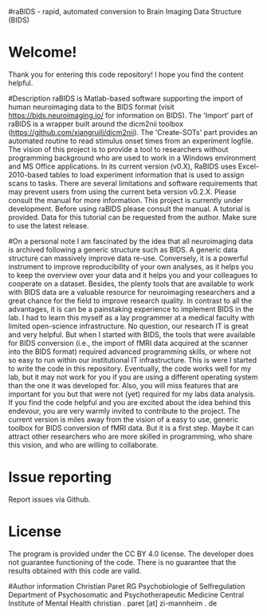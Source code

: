 #raBIDS - rapid, automated conversion to Brain Imaging Data Structure (BIDS) 

# Welcome!
Thank you for entering this code repository! I hope you find the content helpful.

#Description
raBIDS is Matlab-based software supporting the import of human neuroimaging data to the BIDS format (visit https://bids.neuroimaging.io/ for information on BIDS). The 'Import' part of raBIDS is a wrapper built around the dicm2nii toolbox (https://github.com/xiangruili/dicm2nii). The 'Create-SOTs' part provides an automated routine to read stimulus onset times from an experiment logfile. The vision of this project is to provide a tool to researchers without programming background who are used to work in a Windows environment and MS Office applications. In its current version (v0.X), RaBIDS uses Excel-2010-based tables to load experiment information that is used to assign scans to tasks.
There are several limitations and software requirements that may prevent users from using the current beta version v0.2.X. Please consult the manual for more information.
This project is currently under development. Before using raBIDS please consult the manual. A tutorial is provided. Data for this tutorial can be requested from the author.
Make sure to use the latest release.

#On a personal note
I am fascinated by the idea that all neuroimaging data is archived following a generic structure such as BIDS. A generic data structure can massively improve data re-use. Conversely, it is a powerful instrument to improve reproducibility of your own analyses, as it helps you to keep the overview over your data and it helps you and your colleagues to cooperate on a dataset. Besides, the plenty tools that are available to work with BIDS data are a valuable resource for neuroimaging researchers and a great chance for the field to improve research quality.
In contrast to all the advantages, it is can be a painstaking experience to implement BIDS in the lab. I had to learn this myself as a lay programmer at a medical faculty with limited open-science infrastructure. No question, our research IT is great and very helpful. But when I started with BIDS, the tools that were available for BIDS conversion (i.e., the import of fMRI data acquired at the scanner into the BIDS format) required advanced programming skills, or where not so easy to run within our institutional IT infrastructure. This is were I started to write the code in this repository.
Eventually, the code works well for my lab, but it may not work for you if you are using a different operating system than the one it was developed for. Also, you will miss features that are important for you but that were not (yet) required for my labs data analysis.
If you find the code helpful and you are excited about the idea behind this endevour, you are very warmly invited to contribute to the project. The current version is miles away from the vision of a easy to use, generic toolbox for BIDS conversion of fMRI data. But it is a first step. Maybe it can attract other researchers who are more skilled in programming, who share this vision, and who are willing to collaborate.

# Issue reporting
Report issues via Github.

# License
The program is provided under the CC BY 4.0 license. The developer does not guarantee functioning of the code. There is no guarantee that the results obtained with this code are valid.

#Author information
Christian Paret
RG Psychobiologie of Selfregulation
Department of Psychosomatic and Psychotherapeutic Medicine
Central Institute of Mental Health
christian . paret [at] zi-mannheim . de
